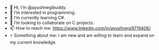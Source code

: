 - 👋 Hi, I’m @ayushnegibuddy.
- 👀 I’m interested in programming.
- 🌱 I’m currently learning C#.
- 💞️ I’m looking to collaborate on C projects.
- 📫 How to reach me: https://www.linkedin.com/in/ayushnegi9719406/
- ⚡ Something about me: I am new and am willing to learn and expand on my current knowledge.

<!---
ayushnegibuddy/ayushnegibuddy is a ✨ special ✨ repository because its `README.md` (this file) appears on your GitHub profile.
You can click the Preview link to take a look at your changes.
--->
